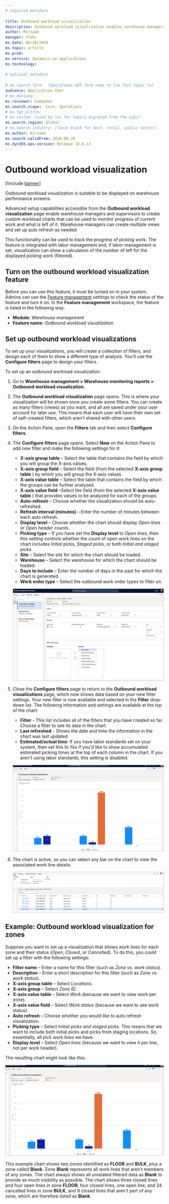 ```yaml
---
# required metadata

title: Outbound workload visualization
description: Outbound workload visualization enables warehouse managers and supervisors to create custom workload charts that can be used to monitor progress of current work and what is left of it. Warehouse managers can create multiple views and set up auto refresh as needed.
author: Mirzaab
manager: tfehr
ms.date: 08/28/2020
ms.topic: article
ms.prod: 
ms.service: dynamics-ax-applications
ms.technology: 

# optional metadata

# ms.search.form:  [Operations AOT form name to tie this topic to]
audience: Application User
# ms.devlang: 
ms.reviewer: kamaybac
ms.search.scope:  Core, Operations
# ms.tgt_pltfrm: 
# ms.custom: [used by loc for topics migrated from the wiki]
ms.search.region: Global
# ms.search.industry: [leave blank for most, retail, public sector]
ms.author: mirzaab
ms.search.validFrom: 2020-08-28
ms.dyn365.ops.version: Release 10.0.13
---
```


# Outbound workload visualization

[!include [banner](../includes/banner.md)]

Outbound workload visualization is suitable to be displayed on warehouse performance screens.

Advanced setup capabilities accessible from the **Outbound workload visualization** page enable warehouse managers and supervisors to create custom workload charts that can be used to monitor progress of current work and what is left of it. Warehouse managers can create multiple views and set up auto refresh as needed.

This functionality can be used to track the progress of picking work. The feature is integrated with labor management and, if labor management is set, visualization can show a calculation of the number of left for the displayed picking work (filtered).

## Turn on the outbound workload visualization feature

Before you can use this feature, it must be turned on in your system. Admins can use the [Feature management](../../fin-ops-core/fin-ops/get-started/feature-management/feature-management-overview.md) settings to check the status of the feature and turn it on. In the **Feature management** workspace, the feature is listed in the following way:

- **Module:** *Warehouse management*
- **Feature name:** *Outbound workload visualization*

## Set up outbound workload visualizations

To set up your visualizations, you will create a collection of filters, and design each of them to show a different type of analysis. You'll use the **Configure filters** page to design your filters.

To set up an outbound workload visualization:

1. Go to **Warehouse management \> Warehouse monitoring reports \> Outbound workload visualization**.

1. The **Outbound workload visualization** page opens. This is where your visualization will be shown once you create some filters. You can create as many filters (views) as you want, and all are saved under your user account for later use. This means that each user will have their own set of self-created filters, which aren't shared with other users.

1. On the Action Pane, open the **Filters** tab and then select **Configure filters**.

1. The **Configure filters** page opens. Select **New** on the Action Pane to add new filter and make the following settings for it: <!-- KFM: I'm guessing about this. Also, we should describe the **Estimated/Actual time** setting -->

    - **X-axis group table** – Select the table that contains the field by which you will group the X-axis values.
    - **X-axis group field** – Select the field (from the selected **X-axis group table** ) by which you will group the X-axis values.
    - **X-axis value table** – Select the table that contains the field by which the groups can be further analyzed.
    - **X-axis value field** –Select the field (from the selected **X-axis value table** ) that provides values to be analyzed for each of the groups
    - **Auto-refresh** – Choose whether the visualization should be auto-refreshed.
    - **Refresh interval (minutes)** – Enter the number of minutes between each auto refresh.
    - **Display level** – Choose whether the chart should display _Open lines_ or _Open header counts_.
    - **Picking type** – If you have set the **Display level** to _Open lines_, then this setting controls whether the count of open work lines on the chart includes _Initial_ picks, _Staged_ picks, or both _Initial and staged picks_.
    - **Site** – Select the site for which the chart should be loaded.
    - **Warehouse** – Select the warehouse for which the chart should be loaded.
    - **Days to include** – Enter the number of days in the past for which the chart is generated.
    - **Work order type** – Select the outbound work order types to filter on.

    ![Configure filters](media/work-viz-filters-1.png "Configure filters")

1. Close the **Configure filters** page to return to the **Outbound workload visualizations** page, which now shows data based on your new filter settings. Your new filter is now available and selected in the **Filter** drop-down list. The following information and settings are available at the top of the chart:
    - **Filter** - This list includes all of the filters that you have created so far. Choose a filter to see its data in the chart.
    - **Last refreshed** - Shows the date and time the information in the chart was last updated.
    - **Estimated/actual time**: If you have labor standards set on your system, then set this to *Yes* if you'd like to show accumulated estimated picking times at the top of each column in the chart. If you aren't using labor standards, this setting is disabled.

    ![Example visualization](media/work-viz-chart.png "Example visualization")

1. The chart is active, so you can select any bar on the chart to view the associated work line details.

    ![Work line details](media/work-viz-work-details.png "Work line details")

## Example: Outbound workload visualization for zones

Suppose you want to set up a visualization that shows work lines for each zone and their status (_Open_, _Closed_, or _Cancelled_). To do this, you could set up a filter with the following settings:

- **Filter name** – Enter a name for this filter (such as _Zone vs. work status_).
- **Description** – Enter a short description for this filter (such as _Zone vs. work status_).
- **X-axis group table** – Select _Locations._
- **X-axis group** – Select _Zone ID_.
- **X-axis value table** – Select _Work_ (because we want to view work per zone).
- **X-axis value field** – Select _Work status_ (because we want to see work status).
- **Auto refresh** – Choose whether you would like to auto refresh visualization.
- **Picking type** – Select _Initial picks and staged picks_. This means that we want to include both initial picks and picks from staging locations. So, essentially, all pick work lines we have.
- **Display level** – Select _Open lines_ (because we want to view it per line, not per work header).

The resulting chart might look like this:

![Example visualization](media/work-viz-chart.png "Example visualization")

This example chart shows two zones identified as **FLOOR** and **BULK**, plus a zone called **Blank**. Zone **Blank** represents all work lines that aren't members of any zones. The chart always shows all unrelated filtered data as **Blank** to provide as much visibility as possible. The chart shows three closed lines and four open lines in zone **FLOOR**; four closed lines, one open line, and 24 cancelled lines in zone **BULK**; and 8 closed lines that aren't part of any zone, which are therefore listed as **Blank**.

